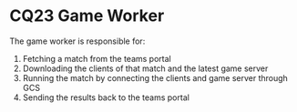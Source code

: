 # CQ23 Game Worker

The game worker is responsible for:

1. Fetching a match from the teams portal
2. Downloading the clients of that match and the latest game server
3. Running the match by connecting the clients and game server through GCS
4. Sending the results back to the teams portal

